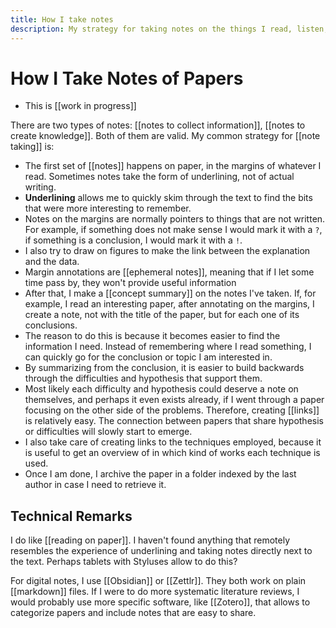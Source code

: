 ```yaml
---
title: How I take notes
description: My strategy for taking notes on the things I read, listen, or watch
---
```

# How I Take Notes of Papers
- This is [[work in progress]]

There are two types of notes: [[notes to collect information]], [[notes to create knowledge]]. Both of them are valid. My common strategy for [[note taking]] is:

- The first set of [[notes]] happens on paper, in the margins of whatever I read. Sometimes notes take the form of underlining, not of actual writing.
- **Underlining** allows me to quickly skim through the text to find the bits that were more interesting to remember.
- Notes on the margins are normally pointers to things that are not written. For example, if something does not make sense I would mark it with a ``?``, if something is a conclusion, I would mark it with a ``!``. 
- I also try to draw on figures to make the link between the explanation and the data. 
- Margin annotations are [[ephemeral notes]], meaning that if I let some time pass by, they won't provide useful information
- After that, I make a [[concept summary]] on the notes I've taken. If, for example, I read an interesting paper, after annotating on the margins, I create a note, not with the title of the paper, but for each one of its conclusions. 
- The reason to do this is because it becomes easier to find the information I need. Instead of remembering where I read something, I can quickly go for the conclusion or topic I am interested in. 
- By summarizing from the conclusion, it is easier to build backwards through the difficulties and hypothesis that support them.  
- Most likely each difficulty and hypothesis could deserve a note on themselves, and perhaps it even exists already, if I went through a paper focusing on the other side of the problems. Therefore, creating [[links]] is relatively easy. The connection between papers that share hypothesis or difficulties will slowly start to emerge. 
- I also take care of creating links to the techniques employed, because it is useful to get an overview of in which kind of works each technique is used. 
- Once I am done, I archive the paper in a folder indexed by the last author in case I need to retrieve it.

## Technical Remarks
I do like [[reading on paper]]. I haven't found anything that remotely resembles the experience of underlining and taking notes directly next to the text. Perhaps tablets with Styluses allow to do this? 

For digital notes, I use [[Obsidian]] or [[Zettlr]]. They both work on plain [[markdown]] files. If I were to do more systematic literature reviews, I would probably use more specific software, like [[Zotero]], that allows to categorize papers and include notes that are easy to share. 

